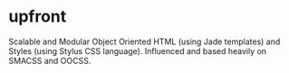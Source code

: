 upfront
=======

Scalable and Modular Object Oriented HTML (using Jade templates) and Styles (using Stylus CSS language). Influenced and based heavily on SMACSS and OOCSS.